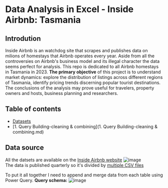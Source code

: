 # Data Analysis in Excel - Inside Airbnb: Tasmania
## Introdution
 Inside Airbnb is an watchdog site that scrapes and publishes data on milions of homestays that Airbnb operates every year. Aside from all the controversies on Airbnb's business model and its illegal character 
 the data seems perfect for analysis. This repo is dedicated to all Airbnb homestays in Tasmania in 2023. **The primary objective** of this project is to understand market dynamics: explore the distribution of 
 listings across different regions of Tasmania, identify pricing trends discerning popular tourist destinations. The conclusions of the analysis may prove useful for travelers, property owners and hosts, business 
 planning and researchers. 


## Table of contents
* [Datasets](datasets)
* [1. Query Building-cleaning & combining](1. Query Building-cleaning & combining.md)

## Data source
 All the datsets are available on the [Inside Airbnb website](http://insideairbnb.com/get-the-data) 
 ![image](https://github.com/jakubgrunwald/Inside-Airbnb-Data-Analysis-in-Excel-PQ/assets/159199366/1a3b8cf1-5346-4e21-ba1a-a3ee019798ae)  
 The data is published quarterly so it's divided by [multiple CSV files](datasets)  

To put it all together I need to append and merge data from each table using Power Query. **Query schema:**
![image](https://github.com/jakubgrunwald/Inside-Airbnb-Data-Analysis-in-Excel-PQ/assets/159199366/97a5519f-a919-44fe-9001-ddbb6fa6b5c1)










								
   		
 
		


